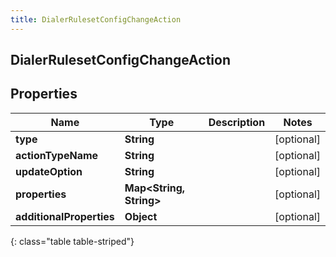```yaml
---
title: DialerRulesetConfigChangeAction
---
```

## DialerRulesetConfigChangeAction


## Properties

| Name | Type | Description | Notes |
| ------------ | ------------- | ------------- | ------------- |
| **type** | **String** |  |  [optional] |
| **actionTypeName** | **String** |  |  [optional] |
| **updateOption** | **String** |  |  [optional] |
| **properties** | **Map&lt;String, String&gt;** |  |  [optional] |
| **additionalProperties** | **Object** |  |  [optional] |
{: class="table table-striped"}



